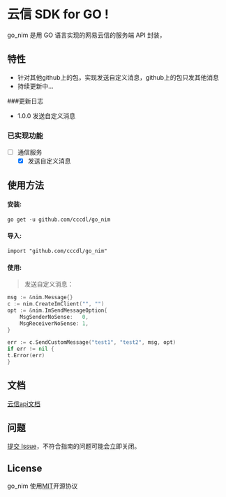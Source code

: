 # 云信 SDK for GO  !
go_nim 是用 GO 语言实现的网易云信的服务端 API 封装，

## 特性
* 针对其他github上的包，实现发送自定义消息，github上的包只发其他消息
* 持续更新中...

###更新日志

- 1.0.0 发送自定义消息

### 已实现功能
- [ ] 通信服务
  - [x] 发送自定义消息

## 使用方法

#### 安装:

`go get -u github.com/cccdl/go_nim`

#### 导入:

`import "github.com/cccdl/go_nim"`

#### 使用:

> 发送自定义消息：
```go
msg := &nim.Message{}
c := nim.CreateImClient("", "")
opt := &nim.ImSendMessageOption{
    MsgSenderNoSense:   0,
    MsgReceiverNoSense: 1,
}

err := c.SendCustomMessage("test1", "test2", msg, opt)
if err != nil {
t.Error(err)
}
```

## 文档
[云信api文档](https://doc.yunxin.163.com/docs/TM5MzM5Njk/jk3MzY2MTI?platformId=60353)

## 问题
[提交 Issue](https://github.com/cccdl/go_nim/issues)，不符合指南的问题可能会立即关闭。

## License
go_nim 使用[MIT](https://opensource.org/licenses/MIT)开源协议


